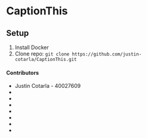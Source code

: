 # CaptionThis

## Setup
1. Install Docker
2. Clone repo: ```git clone https://github.com/justin-cotarla/CaptionThis.git```

#### Contributors
* Justin Cotarla - 40027609
* 
* 
* 
* 
* 
* 
* 